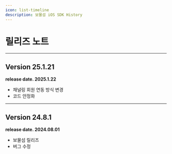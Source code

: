 ```yaml
---
icon: list-timeline
description: 보물섬 iOS SDK History
---
```


# 릴리즈 노트

***

## Version 25.1.21

**release date. 2025.1.22**

* 채널링 회원 연동 방식 변경
* 코드 안정화

***

## Version 24.8.1

**release date. 2024.08.01**

* 보물섬 릴리즈
* 버그 수정
